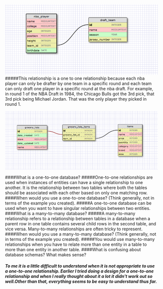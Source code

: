 ![nba_draft](imgs/nba.png)
#####This relationship is a one to one relationship because each nba player can only be drafter by one team in a specific round and each team can only draft one player in a specific round at the nba draft. For example, in round 1 of the NBA Draft in 1984, the Chicago Bulls got the 3rd pick, that 3rd pick being Michael Jordan. That was the only player they picked in round 1.

![groceries](imgs/groceries.png)

####What is a one-to-one database?
#####One-to-one relationships are used when instances of entities can have a single relationship to one another. It is the relationship between two tables where both the tables should be associated with each other based on only one matching row.
####When would you use a one-to-one database? (Think generally, not in terms of the example you created).
#####A one-to-one database can be used when you want to have singular relationships between two entities.
####What is a many-to-many database?
#####A many-to-many relationship refers to a relationship between tables in a database when a parent row in one table contains several child rows in the second table, and vice versa. Many-to-many relationships are often tricky to represent.
####When would you use a many-to-many database? (Think generally, not in terms of the example you created).
#####You would use many-to-many relationships when you have to relate more than one entity in a table to more than one entity in another table.
####What is confusing about database schemas? What makes sense?
##### To me it is a little difficult to understand when it is not appropriate to use a one-to-one relationship. Earlier I tried doing a design for a one-to-one relationship and when I really thought about it a lot it didn't work out so well.Other than that, everything seems to be easy to understand thus far.